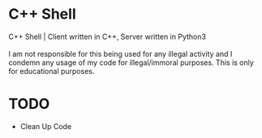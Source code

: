 # C++ Shell
C++ Shell | Client written in C++, Server written in Python3
<br><br>
I am not responsible for this being used for any illegal activity and I condemn any usage of my code for illegal/immoral purposes. 
This is only for educational purposes. 

# TODO
- Clean Up Code
